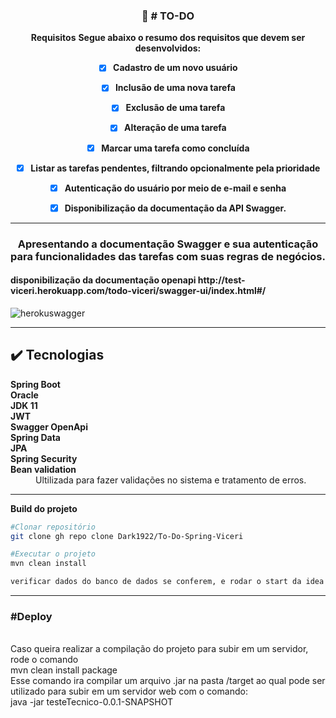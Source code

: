 <div align="center">
  <h3 align="center">🚀 # TO-DO</h3>

 
   **Requisitos**
**Segue abaixo o resumo dos requisitos que devem ser desenvolvidos:**
- [x] <strong>Cadastro de um novo usuário</strong>
- [x] <strong>Inclusão de uma nova tarefa</strong>
- [x] <strong>Exclusão de uma tarefa</strong>
- [x] <strong>Alteração de uma tarefa</strong>
- [x] <strong>Marcar uma tarefa como concluída</strong>
- [x] <strong>Listar as tarefas pendentes, filtrando opcionalmente pela prioridade</strong>
- [x] <strong>Autenticação do usuário por meio de e-mail e senha</strong>
- [x] <strong>Disponibilização da documentação da API Swagger.</strong>

   
 </div>


<hr />



<h3 align="center"> Apresentando a documentação Swagger e sua autenticação para funcionalidades das tarefas com suas regras de negócios.</h3>
<h4>disponibilização da documentação openapi http://test-viceri.herokuapp.com/todo-viceri/swagger-ui/index.html#/</h4>

![herokuswagger](https://user-images.githubusercontent.com/48605830/155026296-af3b8ff0-1f83-43aa-826b-bf475249d6d2.gif)

<hr />

## :heavy_check_mark: Tecnologias <a name="technologies"></a>

<dl>
<dt><strong>Spring Boot</strong></dt>
<dt><strong>Oracle</strong></dt>
<dt><strong>JDK 11</strong></dt>
<dt><strong>JWT</strong></dt>
<dt><strong>Swagger OpenApi</strong></dt>
<dt><strong>Spring Data</strong></dt>
<dt><strong>JPA</strong></dt>
<dt><strong>Spring Security</strong></dt>

<dt><strong>Bean validation</strong></dt>
<dd>Ultilizada para fazer validações no sistema e tratamento de erros.</dd>
</dl>
  <hr /> 
  
  **Build do projeto**
  
```bash
#Clonar repositório
git clone gh repo clone Dark1922/To-Do-Spring-Viceri

#Executar o projeto
mvn clean install

verificar dados do banco de dados se conferem, e rodar o start da idea ultilizada.
```
<hr />

<h3>#Deploy</h3><br />
Caso queira realizar a compilação do projeto para subir em um servidor, rode o comando
<br>
mvn clean install package
<br>
Esse comando ira compilar um arquivo .jar na pasta /target ao qual pode ser utilizado para subir em um servidor web com o comando:
<br>
java -jar testeTecnico-0.0.1-SNAPSHOT

